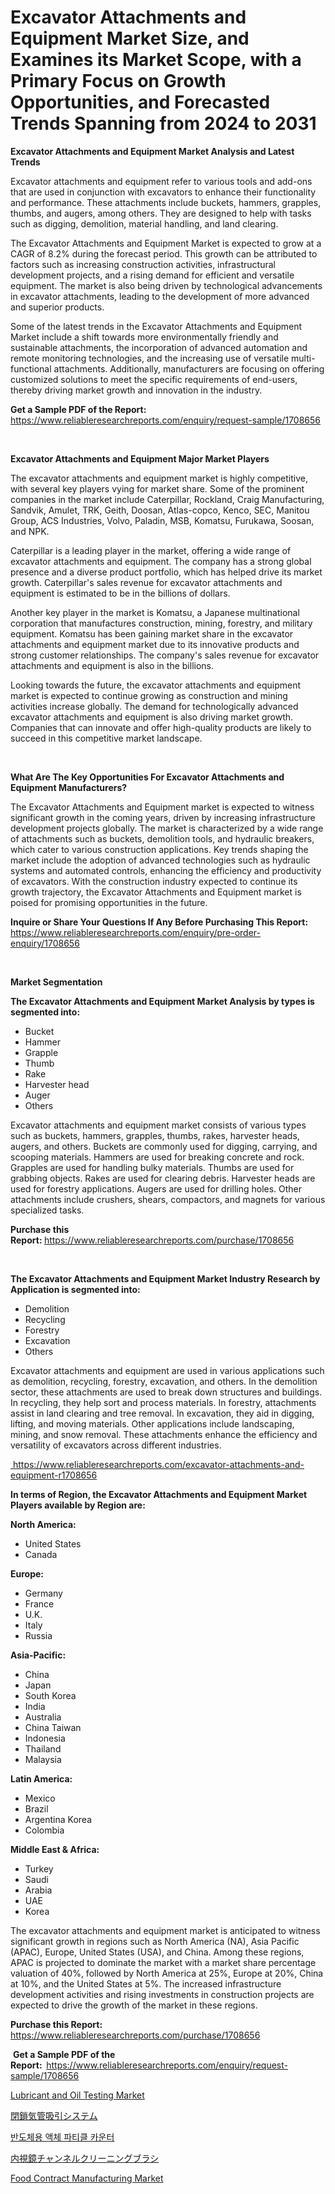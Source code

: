 <p><h1>Excavator Attachments and Equipment Market Size, and Examines its Market Scope, with a Primary Focus on Growth Opportunities, and Forecasted Trends Spanning from 2024 to 2031</h1></p><p><strong>Excavator Attachments and Equipment Market Analysis and Latest Trends</strong></p>
<p><p>Excavator attachments and equipment refer to various tools and add-ons that are used in conjunction with excavators to enhance their functionality and performance. These attachments include buckets, hammers, grapples, thumbs, and augers, among others. They are designed to help with tasks such as digging, demolition, material handling, and land clearing.</p><p>The Excavator Attachments and Equipment Market is expected to grow at a CAGR of 8.2% during the forecast period. This growth can be attributed to factors such as increasing construction activities, infrastructural development projects, and a rising demand for efficient and versatile equipment. The market is also being driven by technological advancements in excavator attachments, leading to the development of more advanced and superior products.</p><p>Some of the latest trends in the Excavator Attachments and Equipment Market include a shift towards more environmentally friendly and sustainable attachments, the incorporation of advanced automation and remote monitoring technologies, and the increasing use of versatile multi-functional attachments. Additionally, manufacturers are focusing on offering customized solutions to meet the specific requirements of end-users, thereby driving market growth and innovation in the industry.</p></p>
<p><strong>Get a Sample PDF of the Report:&nbsp;</strong> <a href="https://www.reliableresearchreports.com/enquiry/request-sample/1708656">https://www.reliableresearchreports.com/enquiry/request-sample/1708656</a></p>
<p>&nbsp;</p>
<p><strong>Excavator Attachments and Equipment Major Market Players</strong></p>
<p><p>The excavator attachments and equipment market is highly competitive, with several key players vying for market share. Some of the prominent companies in the market include Caterpillar, Rockland, Craig Manufacturing, Sandvik, Amulet, TRK, Geith, Doosan, Atlas-copco, Kenco, SEC, Manitou Group, ACS Industries, Volvo, Paladin, MSB, Komatsu, Furukawa, Soosan, and NPK.</p><p>Caterpillar is a leading player in the market, offering a wide range of excavator attachments and equipment. The company has a strong global presence and a diverse product portfolio, which has helped drive its market growth. Caterpillar's sales revenue for excavator attachments and equipment is estimated to be in the billions of dollars.</p><p>Another key player in the market is Komatsu, a Japanese multinational corporation that manufactures construction, mining, forestry, and military equipment. Komatsu has been gaining market share in the excavator attachments and equipment market due to its innovative products and strong customer relationships. The company's sales revenue for excavator attachments and equipment is also in the billions.</p><p>Looking towards the future, the excavator attachments and equipment market is expected to continue growing as construction and mining activities increase globally. The demand for technologically advanced excavator attachments and equipment is also driving market growth. Companies that can innovate and offer high-quality products are likely to succeed in this competitive market landscape.</p></p>
<p>&nbsp;</p>
<p><strong>What Are The Key Opportunities For Excavator Attachments and Equipment Manufacturers?</strong></p>
<p><p>The Excavator Attachments and Equipment market is expected to witness significant growth in the coming years, driven by increasing infrastructure development projects globally. The market is characterized by a wide range of attachments such as buckets, demolition tools, and hydraulic breakers, which cater to various construction applications. Key trends shaping the market include the adoption of advanced technologies such as hydraulic systems and automated controls, enhancing the efficiency and productivity of excavators. With the construction industry expected to continue its growth trajectory, the Excavator Attachments and Equipment market is poised for promising opportunities in the future.</p></p>
<p><strong>Inquire or Share Your Questions If Any Before Purchasing This Report:</strong> <a href="https://www.reliableresearchreports.com/enquiry/pre-order-enquiry/1708656">https://www.reliableresearchreports.com/enquiry/pre-order-enquiry/1708656</a></p>
<p>&nbsp;</p>
<p><strong>Market Segmentation</strong></p>
<p><strong>The Excavator Attachments and Equipment Market Analysis by types is segmented into:</strong></p>
<p><ul><li>Bucket</li><li>Hammer</li><li>Grapple</li><li>Thumb</li><li>Rake</li><li>Harvester head</li><li>Auger</li><li>Others</li></ul></p>
<p><p>Excavator attachments and equipment market consists of various types such as buckets, hammers, grapples, thumbs, rakes, harvester heads, augers, and others. Buckets are commonly used for digging, carrying, and scooping materials. Hammers are used for breaking concrete and rock. Grapples are used for handling bulky materials. Thumbs are used for grabbing objects. Rakes are used for clearing debris. Harvester heads are used for forestry applications. Augers are used for drilling holes. Other attachments include crushers, shears, compactors, and magnets for various specialized tasks.</p></p>
<p><strong>Purchase this Report:&nbsp;</strong><a href="https://www.reliableresearchreports.com/purchase/1708656">https://www.reliableresearchreports.com/purchase/1708656</a></p>
<p>&nbsp;</p>
<p><strong>The Excavator Attachments and Equipment Market Industry Research by Application is segmented into:</strong></p>
<p><ul><li>Demolition</li><li>Recycling</li><li>Forestry</li><li>Excavation</li><li>Others</li></ul></p>
<p><p>Excavator attachments and equipment are used in various applications such as demolition, recycling, forestry, excavation, and others. In the demolition sector, these attachments are used to break down structures and buildings. In recycling, they help sort and process materials. In forestry, attachments assist in land clearing and tree removal. In excavation, they aid in digging, lifting, and moving materials. Other applications include landscaping, mining, and snow removal. These attachments enhance the efficiency and versatility of excavators across different industries.</p></p>
<p><a href="https://www.reliableresearchreports.com/excavator-attachments-and-equipment-r1708656">&nbsp;https://www.reliableresearchreports.com/excavator-attachments-and-equipment-r1708656</a></p>
<p><strong>In terms of Region, the Excavator Attachments and Equipment Market Players available by Region are:</strong></p>
<p>
    <p> <strong> North America: </strong>
        <ul>
            <li>United States</li>
            <li>Canada</li>
        </ul>
        </p> 
    <p> <strong> Europe: </strong>
        <ul>
            <li>Germany</li>
            <li>France</li>
            <li>U.K.</li>
            <li>Italy</li>
            <li>Russia</li>
        </ul>
        </p> 
    <p> <strong> Asia-Pacific: </strong>
        <ul>
            <li>China</li>
            <li>Japan</li>
            <li>South Korea</li>
            <li>India</li>
            <li>Australia</li>
            <li>China Taiwan</li>
            <li>Indonesia</li>
            <li>Thailand</li>
            <li>Malaysia</li>
        </ul>
        </p> 
    <p> <strong> Latin America: </strong>
        <ul>
            <li>Mexico</li>
            <li>Brazil</li>
            <li>Argentina Korea</li>
            <li>Colombia</li>
        </ul>
        </p> 
    <p> <strong> Middle East & Africa: </strong>
        <ul>
            <li>Turkey</li>
            <li>Saudi</li>
            <li>Arabia</li>
            <li>UAE</li>
            <li>Korea</li>
        </ul>
    </p>
    </p>
<p><p>The excavator attachments and equipment market is anticipated to witness significant growth in regions such as North America (NA), Asia Pacific (APAC), Europe, United States (USA), and China. Among these regions, APAC is projected to dominate the market with a market share percentage valuation of 40%, followed by North America at 25%, Europe at 20%, China at 10%, and the United States at 5%. The increased infrastructure development activities and rising investments in construction projects are expected to drive the growth of the market in these regions.</p></p>
<p><strong>Purchase this Report: </strong><a href="https://www.reliableresearchreports.com/purchase/1708656">https://www.reliableresearchreports.com/purchase/1708656</a></p>
<p>&nbsp;<strong>Get a Sample PDF of the Report:&nbsp;&nbsp;</strong><a href="https://www.reliableresearchreports.com/enquiry/request-sample/1708656">https://www.reliableresearchreports.com/enquiry/request-sample/1708656</a></p>
<p><strong></strong></p>
<p><p><a href="https://github.com/globismark/Market-Research-Report-List-3/blob/main/lubricant-and-oil-testing-market.md">Lubricant and Oil Testing Market</a></p><p><a href="https://medium.com/@terrellconn2023/%E9%96%89%E9%8E%96%E6%B0%97%E7%AE%A1%E5%90%B8%E5%BC%95%E3%82%B7%E3%82%B9%E3%83%86%E3%83%A0%E3%81%AE%E5%B8%82%E5%A0%B4%E3%82%B7%E3%82%A7%E3%82%A2%E3%81%AE%E9%80%B2%E5%8C%96%E3%81%A8%E5%B8%82%E5%A0%B4%E6%88%90%E9%95%B7%E3%83%88%E3%83%AC%E3%83%B3%E3%83%89-2024%E5%B9%B4-2031%E5%B9%B4-d262087e4779">閉鎖気管吸引システム</a></p><p><a href="https://medium.com/@christianwilderman2022/%EC%95%A1%EC%B2%B4-%EC%9E%85%EC%9E%90-%EC%B9%B4%EC%9A%B4%ED%84%B0%EB%A5%BC-%EC%9C%84%ED%95%9C-%EB%B0%98%EB%8F%84%EC%B2%B4-%EC%8B%9C%EC%9E%A5%EC%9D%80-%EC%8B%9C%EC%9E%A5-%EC%A0%90%EC%9C%A0%EC%9C%A8-%ED%81%AC%EA%B8%B0-%EB%B0%8F-2031%EB%85%84%EA%B9%8C%EC%A7%80%EC%9D%98-%EC%98%88%EC%B8%A1%EB%90%9C-%EC%A0%84%EB%A7%9D%EC%97%90-%EC%B4%88%EC%A0%90%EC%9D%84-%EB%A7%9E%EC%B6%A5%EB%8B%88%EB%8B%A4-265811d43348">반도체용 액체 파티클 카운터</a></p><p><a href="https://github.com/RudyBoyer2017/Market-Research-Report-List-1/blob/main/9076406125550.md">内視鏡チャンネルクリーニングブラシ</a></p><p><a href="https://issuu.com/reportprime-2/docs/food-contract-manufacturing-market-size-2030.pptx">Food Contract Manufacturing Market</a></p></p>